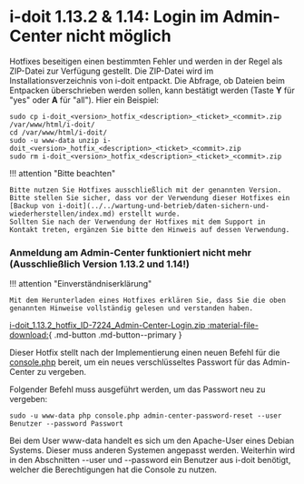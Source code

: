 # i-doit 1.13.2 & 1.14: Login im Admin-Center nicht möglich

Hotfixes beseitigen einen bestimmten Fehler und werden in der Regel als ZIP-Datei zur Verfügung gestellt. Die ZIP-Datei wird im Installationsverzeichnis von i-doit entpackt. Die Abfrage, ob Dateien beim Entpacken überschrieben werden sollen, kann bestätigt werden (Taste **Y** für "yes" oder **A** für "all"). Hier ein Beispiel:

    sudo cp i-doit_<version>_hotfix_<description>_<ticket>_<commit>.zip /var/www/html/i-doit/
    cd /var/www/html/i-doit/
    sudo -u www-data unzip i-doit_<version>_hotfix_<description>_<ticket>_<commit>.zip
    sudo rm i-doit_<version>_hotfix_<description>_<ticket>_<commit>.zip

!!! attention "Bitte beachten"

    Bitte nutzen Sie Hotfixes ausschließlich mit der genannten Version.
    Bitte stellen Sie sicher, dass vor der Verwendung dieser Hotfixes ein [Backup von i-doit](../../wartung-und-betrieb/daten-sichern-und-wiederherstellen/index.md) erstellt wurde.
    Sollten Sie nach der Verwendung der Hotfixes mit dem Support in Kontakt treten, ergänzen Sie bitte den Hinweis auf dessen Verwendung.

### Anmeldung am Admin-Center funktioniert nicht mehr (Ausschließlich Version 1.13.2 und 1.14!)

!!! attention "Einverständniserklärung"

    Mit dem Herunterladen eines Hotfixes erklären Sie, dass Sie die oben genannten Hinweise vollständig gelesen und verstanden haben.

[i-doit_1.13.2_hotfix_ID-7224_Admin-Center-Login.zip :material-file-download:](../../assets/downloads/hotfixes/i-doit_1.13.2_hotfix_ID-7224_Admin-Center-Login.zip){ .md-button .md-button--primary }

Dieser Hotfix stellt nach der Implementierung einen neuen Befehl für die [console.php](../../automatisierung-und-integration/cli/index.md) bereit, um ein neues verschlüsseltes Passwort für das Admin-Center zu vergeben.

Folgender Befehl muss ausgeführt werden, um das Passwort neu zu vergeben:

    sudo -u www-data php console.php admin-center-password-reset --user Benutzer --password Passwort

Bei dem User www-data handelt es sich um den Apache-User eines Debian Systems. Dieser muss anderen Systemen angepasst werden. Weiterhin wird in den Abschnitten --user und --password ein Benutzer aus i-doit benötigt, welcher die Berechtigungen hat die Console zu nutzen.
